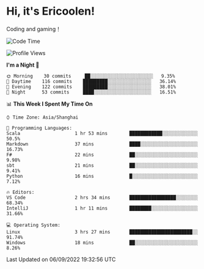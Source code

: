 # Hi, it's Ericoolen!
Coding and gaming！

<!--START_SECTION:waka-->
![Code Time](http://img.shields.io/badge/Code%20Time-353%20hrs%2043%20mins-blue)

![Profile Views](http://img.shields.io/badge/Profile%20Views-0-blue)

**I'm a Night 🦉** 

```text
🌞 Morning    30 commits     ██░░░░░░░░░░░░░░░░░░░░░░░   9.35% 
🌆 Daytime    116 commits    █████████░░░░░░░░░░░░░░░░   36.14% 
🌃 Evening    122 commits    █████████░░░░░░░░░░░░░░░░   38.01% 
🌙 Night      53 commits     ████░░░░░░░░░░░░░░░░░░░░░   16.51%

```


📊 **This Week I Spent My Time On** 

```text
⌚︎ Time Zone: Asia/Shanghai

💬 Programming Languages: 
Scala                    1 hr 53 mins        ████████████░░░░░░░░░░░░░   50.5% 
Markdown                 37 mins             ████░░░░░░░░░░░░░░░░░░░░░   16.73% 
F#                       22 mins             ██░░░░░░░░░░░░░░░░░░░░░░░   9.98% 
sbt                      21 mins             ██░░░░░░░░░░░░░░░░░░░░░░░   9.41% 
Python                   16 mins             █░░░░░░░░░░░░░░░░░░░░░░░░   7.12%

🔥 Editors: 
VS Code                  2 hrs 34 mins       █████████████████░░░░░░░░   68.34% 
IntelliJ                 1 hr 11 mins        ████████░░░░░░░░░░░░░░░░░   31.66%

💻 Operating System: 
Linux                    3 hrs 27 mins       ███████████████████████░░   91.74% 
Windows                  18 mins             ██░░░░░░░░░░░░░░░░░░░░░░░   8.26%

```


 Last Updated on 06/09/2022 19:32:56 UTC
<!--END_SECTION:waka-->

